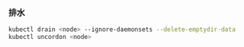 ### 排水

```bash
kubectl drain <node> --ignore-daemonsets --delete-emptydir-data
kubectl uncordon <node>
```
